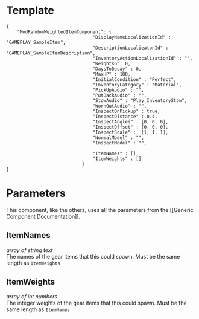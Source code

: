 # Template
```
{
    "ModRandomWeightedItemComponent": {
                                "DisplayNameLocalizationId" : "GAMEPLAY_SampleItem",
                                "DescriptionLocalizatonId" : "GAMEPLAY_SampleItemDescription",
                                "InventoryActionLocalizationId" : "",
                                "WeightKG": 0,
                                "DaysToDecay" : 0,
                                "MaxHP" : 100,
                                "InitialCondition" : "Perfect",
                                "InventoryCategory" : "Material",
                                "PickUpAudio" : "",
                                "PutBackAudio" : "",
                                "StowAudio" : "Play_InventoryStow",
                                "WornOutAudio" : "",
                                "InspectOnPickup" : true,
                                "InspectDistance" : 0.4,
                                "InspectAngles" : [0, 0, 0],
                                "InspectOffset" : [0, 0, 0],
                                "InspectScale" :  [1, 1, 1],
                                "NormalModel" : "",
                                "InspectModel" : "",
                                
                                "ItemNames" : [],
                                "ItemWeights" : []
                            }
}
```

# Parameters

This component, like the others, uses all the parameters from the [[Generic Component Documentation]].

## ItemNames
*array of string text*<br/>
The names of the gear items that this could spawn. Must be the same length as `ItemWeights`

## ItemWeights
*array of int numbers*<br/>
The integer weights of the gear items that this could spawn. Must be the same length as `ItemNames`